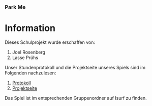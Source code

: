 ### Park Me 


# Information

Dieses Schulprojekt wurde erschaffen von: 
1. Joel Rosenberg
2. Lasse Prühs
 
Unser Stundenprotokoll und die Projektseite unseres Spiels sind im Folgenden nachzulesen:
1. [Protokoll](https://github.com/juiceinlondon/Schulprojekt/blob/main/Protokoll.md) 
2. [Projektseite](https://github.com/juiceinlondon/Schulprojekt/blob/main/Projektseite.md) 

Das Spiel ist im entsprechenden Gruppenordner auf Isurf zu finden.
